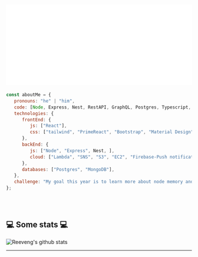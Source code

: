 <img src="https://github.com/c-correa/titleReadMe/blob/master/svg.svg"/>

```javascript
const aboutMe = {
   pronouns: "he" | "him",
   code: [Node, Express, Nest, RestAPI, GraphQL, Postgres, Typescript, MongoDB Javascript, React, HTML, CSS, AWS],
   technologies: {
      frontEnd: {
         js: ["React"],
         css: ["tailwind", "PrimeReact", "Bootstrap", "Material Design"]
      },
      backEnd: {
         js: ["Node", "Express", Nest, ],
         cloud: ["Lambda", "SNS", "S3", "EC2", "Firebase-Push notification"]
      },
      databases: ["Postgres", "MongoDB"],
   },
   challenge: "My goal this year is to learn more about node memory and cloud automation,"
};
```
</br></br>
<h2>💻 Some stats 💻</h2>

![Reeveng's github stats](https://github-readme-stats.vercel.app/api?username=reeveng&show_icons=true&title_color=fff&icon_color=79ff97&text_color=9f9f9f&bg_color=151515)

---
